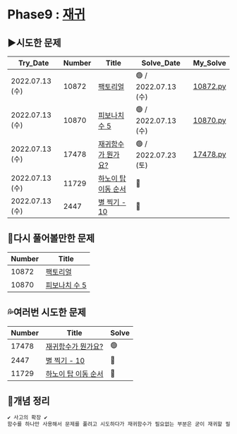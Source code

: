 # Phase9 : [재귀](https://www.acmicpc.net/step/19)



## ▶️시도한 문제

| Try_Date        | Number | Title                                                        | Solve_Date           | My_Solve               |
| --------------- | ------ | ------------------------------------------------------------ | -------------------- | ---------------------- |
| 2022.07.13 (수) | 10872  | [팩토리얼](https://www.acmicpc.net/problem/10872)            | 🟢 / 2022.07.13 (수) | [10872.py](./10872.py) |
| 2022.07.13 (수) | 10870  | [피보나치 수 5](https://www.acmicpc.net/problem/10870)       | 🟢 / 2022.07.13 (수) | [10870.py](./10870.py) |
| 2022.07.13 (수) | 17478  | [재귀함수가 뭔가요?](https://www.acmicpc.net/problem/17478)  | 🟢 / 2022.07.23 (토) | [17478.py](./17478.py) |
| 2022.07.13 (수) | 11729  | [하노이 탑 이동 순서](https://www.acmicpc.net/problem/11729) | 🔴                   |                        |
| 2022.07.13 (수) | 2447   | [별 찍기 - 10](https://www.acmicpc.net/problem/2447)         | 🔴                  |                        |



## 💫다시 풀어볼만한 문제

| Number | Title                                                  |
| ------ | ------------------------------------------------------ |
| 10872  | [팩토리얼](https://www.acmicpc.net/problem/10872)      |
| 10870  | [피보나치 수 5](https://www.acmicpc.net/problem/10870) |



## 💦여러번 시도한 문제

| Number | Title                                                        | Solve |
| ------ | ------------------------------------------------------------ | ----- |
| 17478  | [재귀함수가 뭔가요?](https://www.acmicpc.net/problem/17478)  | 🟢     |
| 2447   | [별 찍기 - 10](https://www.acmicpc.net/problem/2447)         | 🔴     |
| 11729  | [하노이 탑 이동 순서](https://www.acmicpc.net/problem/11729) | 🔴     |



## 📑개념 정리 

```python
✔️ 사고의 확장 ✔️
함수를 하나만 사용해서 문제를 풀려고 시도하다가 재귀함수가 필요없는 부분은 굳이 재귀할 필요가 없다는 걸 생각해내고 그 부분을 따로 나눠놓고 재귀되어야 하는 부분만 따로 함수로 구현함
```

